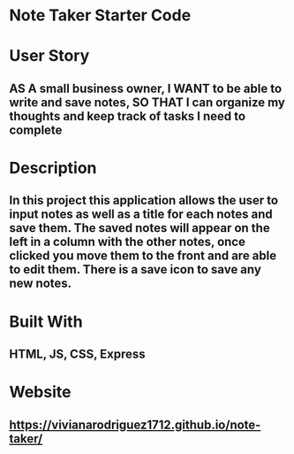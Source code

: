 # Note Taker Starter Code

# User Story
## AS A small business owner, I WANT to be able to write and save notes, SO THAT I can organize my thoughts and keep track of tasks I need to complete


# Description
## In this project this application allows the user to input notes as well as a title for each notes and save them. The saved notes will appear on the left in a column with the other notes, once clicked you move them to the front and are able to edit them. There is a save icon to save any new notes.

# Built With
## HTML, JS, CSS, Express

# Website
## https://vivianarodriguez1712.github.io/note-taker/